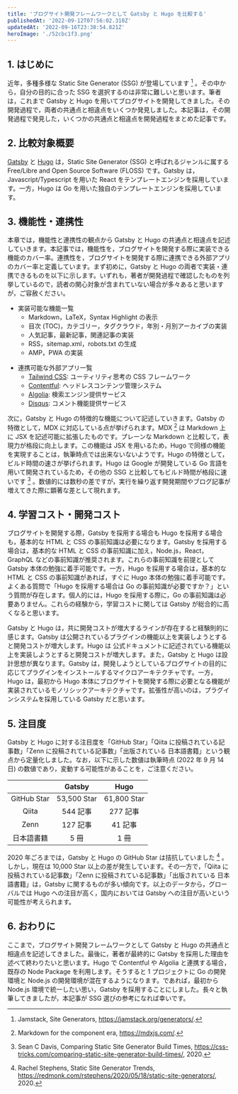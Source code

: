```yaml
---
title: 'ブログサイト開発フレームワークとして Gatsby と Hugo を比較する'
publishedAt: '2022-09-12T07:56:02.310Z'
updatedAt: '2022-09-16T23:38:54.821Z'
heroImage: './52cbc1f3.png'
---
```


## 1. はじめに

近年，多種多様な Static Site Generator (SSG) が登場しています [^1] 。その中から，自分の目的に合った SSG を選択するのは非常に難しいと思います。筆者は，これまで Gatsby と Hugo を用いてブログサイトを開発してきました。その開発過程で，両者の共通点と相違点をいくつか発見しました。本記事は，その開発過程で発見した，いくつかの共通点と相違点を開発過程をまとめた記事です。

[^1]: Jamstack, Site Generators, https://jamstack.org/generators/.

## 2. 比較対象概要

[Gatsby](https://github.com/gatsbyjs/gatsby) と [Hugo](https://github.com/gohugoio/hugo) は，Static Site Generator (SSG) と呼ばれるジャンルに属する Free/Libre and Open Source Software (FLOSS) です。Gatsby は，Javascript/Typescript を用いた React をテンプレートエンジンを採用しています。一方，Hugo は Go を用いた独自のテンプレートエンジンを採用しています。

## 3. 機能性・連携性

本章では，機能性と連携性の観点から Gatsby と Hugo の共通点と相違点を記述していきます。本記事では，機能性を，ブログサイトを開発する際に実装できる機能のカバー率。連携性を，ブログサイトを開発する際に連携できる外部アプリのカバー率と定義しています。まず初めに，Gatsby と Hugo の両者で実装・連携できるものを以下に示します。いずれも，著者が開発過程で確認したものを列挙しているので，読者の関心対象が含まれていない場合が多々あると思いますが，ご容赦ください。

- 実装可能な機能一覧
  - Markdown，LaTeX，Syntax Highlight の表示
  - 目次 (TOC)，カテゴリー，タグクラウド，年別・月別アーカイブの実装
  - 人気記事，最新記事，関連記事の実装
  - RSS，sitemap.xml，robots.txt の生成
  - AMP，PWA の実装

* 連携可能な外部アプリ一覧
  - [Tailwind CSS](https://tailwindcss.com/): ユーティリティ思考の CSS フレームワーク
  - [Contentful](https://www.contentful.com/): ヘッドレスコンテンツ管理システム
  - [Algolia](https://www.algolia.com/): 検索エンジン提供サービス
  - [Disqus](https://disqus.com/): コメント機能提供サービス

次に，Gatsby と Hugo の特徴的な機能について記述していきます。Gatsby の特徴として，MDX に対応している点が挙げられます。MDX [^2] は Markdown 上に JSX を記述可能に拡張したものです。プレーンな Markdown と比較して，表現力が格段に向上します。この機能は JSX を用いるため，Hugo で同様の機能を実現することは，執筆時点では出来ないないようです。Hugo の特徴として，ビルド時間の速さが挙げられます。Hugo は Google が開発している Go 言語を用いて開発されているため，その他の SSG と比較してもビルド時間が格段に速いです [^3] 。数値的には数秒の差ですが，実行を繰り返す開発期間やブログ記事が増えてきた際に顕著な差として現れます。

[^2]: Markdown for the component era, https://mdxjs.com/.
[^3]: Sean C Davis, Comparing Static Site Generator Build Times, https://css-tricks.com/comparing-static-site-generator-build-times/, 2020.

## 4. 学習コスト・開発コスト

ブログサイトを開発する際，Gatsby を採用する場合も Hugo を採用する場合も，基本的な HTML と CSS の事前知識は必要になります。Gatsby を採用する場合は，基本的な HTML と CSS の事前知識に加え，Node.js，React，GraphQL などの事前知識が推奨されます。これらの事前知識を前提として Gatsby 本体の勉強に着手可能です。一方，Hugo を採用する場合は，基本的な HTML と CSS の事前知識があれば，すぐに Hugo 本体の勉強に着手可能です。よくある質問で「Hugo を採用する場合は Go の事前知識が必要ですか？」という質問が存在します。個人的には，Hugo を採用する際に，Go の事前知識は必要ありません。これらの経験から，学習コストに関しては Gatsby が総合的に高くなると思います。

Gatsby と Hugo は，共に開発コストが増大するラインが存在すると経験則的に感じます。Gatsby は公開されているプラグインの機能以上を実装しようとすると開発コストが増大します。Hugo は 公式ドキュメントに記述されている機能以上を実装しようとすると開発コストが増大します。また，Gatsby と Hugo は設計思想が異なります。Gatsby は，開発しようとしているブログサイトの目的に応じてプラグインをインストールするマイクロアーキテクチャです。一方，Hugo は，最初から Hugo 本体にブログサイトを開発する際に必要となる機能が実装されているモノリシックアーキテクチャです。拡張性が高いのは，プラグインシステムを採用している Gatsby だと思います。

## 5. 注目度

Gatsby と Hugo に対する注目度を「GitHub Star」「Qiita に投稿されている記事数」「Zenn に投稿されている記事数」「出版されている 日本語書籍」という観点から定量化しました。なお，以下に示した数値は執筆時点 (2022 年 9 月 14 日) の数値であり，変動する可能性があることを，ご注意ください。

|                                                |   Gatsby    |    Hugo     |
| :--------------------------------------------: | :---------: | :---------: |
| <span className="font-bold">GitHub Star</span> | 53,500 Star | 61,800 Star |
|    <span className="font-bold">Qiita</span>    |  544 記事   |  277 記事   |
|    <span className="font-bold">Zenn</span>     |  127 記事   |   41 記事   |
| <span className="font-bold">日本語書籍</span>  |    5 冊     |    1 冊     |

2020 年ごろまでは，Gatsby と Hugo の GitHub Star は拮抗していました [^4] 。しかし，現在は 10,000 Star 以上の差が発生しています。その一方で，「Qiita に投稿されている記事数」「Zenn に投稿されている記事数」「出版されている 日本語書籍」は，Gatsby に関するものが多い傾向です。以上のデータから，グローバルでは Hugo への注目が高く，国内においては Gatsby への注目が高いという可能性が考えられます。

[^4]: Rachel Stephens, Static Site Generator Trends, https://redmonk.com/rstephens/2020/05/18/static-site-generators/, 2020.

## 6. おわりに

ここまで，ブログサイト開発フレームワークとして Gatsby と Hugo の共通点と相違点を記述してきました。最後に，著者が最終的に Gatsby を採用した理由を述べて終わりたいと思います。Hugo で Contentful や Algolia と連携する場合，既存の Node Package を利用します。そうすると 1 プロジェクトに Go の開発環境と Node.js の開発環境が混在するようになります。であれば，最初から Node.js 環境で統一したい思い，Gatsby を採用することにしました。長々と執筆してきましたが，本記事が SSG 選びの参考になれば幸いです。
